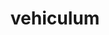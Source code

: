---
title: vehiculum
meaning: vehicle
pos: noun
stem: vehicul
genend: ī
abbgender: n.
abbgender2: neut.
gender: neuter
declension: second
---
